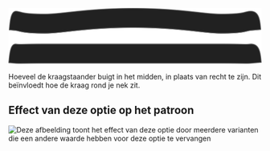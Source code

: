 ![Kromming staander](collarstandbend.svg)

Hoeveel de kraagstaander buigt in het midden, in plaats van recht te zijn. Dit beïnvloedt hoe de kraag rond je nek zit.

## Effect van deze optie op het patroon

![Deze afbeelding toont het effect van deze optie door meerdere varianten die een andere waarde hebben voor deze optie te vervangen](simone\_collarstandbend\_sample.svg "Effect van deze optie op het patroon")
